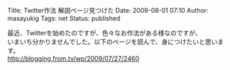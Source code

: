 Title: Twitter作法 解説ページ見つけた
Date: 2009-08-01 07:10
Author: masayukig
Tags: net
Status: published

最近、Twitterを始めたのですが、色々なお作法がある様なのですが、  
いまいち分かりませんでした。以下のページを読んで、身につけたいと思います。  
<http://blogging.from.tv/wp/2009/07/27/2460>
